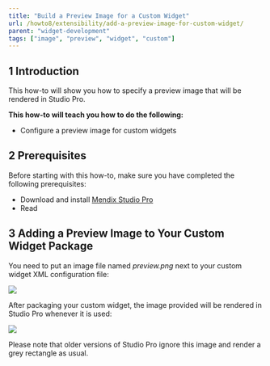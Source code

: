 ```yaml
---
title: "Build a Preview Image for a Custom Widget"
url: /howto8/extensibility/add-a-preview-image-for-custom-widget/
parent: "widget-development"
tags: ["image", "preview", "widget", "custom"]
---
```


## 1 Introduction

This how-to will show you how to specify a preview image that will be rendered in Studio Pro.

**This how-to will teach you how to do the following:**

* Configure a preview image for custom widgets

## 2 Prerequisites

Before starting with this how-to, make sure you have completed the following prerequisites:

* Download and install [Mendix Studio Pro](https://marketplace.mendix.com/link/studiopro/)
* Read 

## 3 Adding a Preview Image to Your Custom Widget Package

You need to put an image file named *preview.png* next to your custom widget XML configuration file:

![](/attachments/howto8/extensibility//widget-development/add-a-preview-image-for-custom-widget/01_Folder_View.png)

After packaging your custom widget, the image provided will be rendered in Studio Pro whenever it is used:

![](/attachments/howto8/extensibility//widget-development/add-a-preview-image-for-custom-widget/02_Preview.png)

Please note that older versions of Studio Pro ignore this image and render a grey rectangle as usual.

